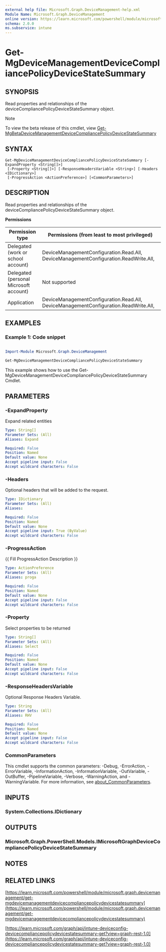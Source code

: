 ```yaml
---
external help file: Microsoft.Graph.DeviceManagement-help.xml
Module Name: Microsoft.Graph.DeviceManagement
online version: https://learn.microsoft.com/powershell/module/microsoft.graph.devicemanagement/get-mgdevicemanagementdevicecompliancepolicydevicestatesummary
schema: 2.0.0
ms.subservice: intune
---
```


# Get-MgDeviceManagementDeviceCompliancePolicyDeviceStateSummary

## SYNOPSIS
Read properties and relationships of the deviceCompliancePolicyDeviceStateSummary object.

> [!NOTE]
> To view the beta release of this cmdlet, view [Get-MgBetaDeviceManagementDeviceCompliancePolicyDeviceStateSummary](/powershell/module/Microsoft.Graph.Beta.DeviceManagement/Get-MgBetaDeviceManagementDeviceCompliancePolicyDeviceStateSummary?view=graph-powershell-beta)

## SYNTAX

```
Get-MgDeviceManagementDeviceCompliancePolicyDeviceStateSummary [-ExpandProperty <String[]>]
 [-Property <String[]>] [-ResponseHeadersVariable <String>] [-Headers <IDictionary>]
 [-ProgressAction <ActionPreference>] [<CommonParameters>]
```

## DESCRIPTION
Read properties and relationships of the deviceCompliancePolicyDeviceStateSummary object.

**Permissions**

| Permission type | Permissions (from least to most privileged) |
| --------------- | ------------------------------------------  |
| Delegated (work or school account) | DeviceManagementConfiguration.Read.All, DeviceManagementConfiguration.ReadWrite.All,  |
| Delegated (personal Microsoft account) | Not supported |
| Application | DeviceManagementConfiguration.Read.All, DeviceManagementConfiguration.ReadWrite.All,  |

## EXAMPLES
### Example 1: Code snippet

```powershell

Import-Module Microsoft.Graph.DeviceManagement

Get-MgDeviceManagementDeviceCompliancePolicyDeviceStateSummary

```
This example shows how to use the Get-MgDeviceManagementDeviceCompliancePolicyDeviceStateSummary Cmdlet.


## PARAMETERS

### -ExpandProperty
Expand related entities

```yaml
Type: String[]
Parameter Sets: (All)
Aliases: Expand

Required: False
Position: Named
Default value: None
Accept pipeline input: False
Accept wildcard characters: False
```

### -Headers
Optional headers that will be added to the request.

```yaml
Type: IDictionary
Parameter Sets: (All)
Aliases:

Required: False
Position: Named
Default value: None
Accept pipeline input: True (ByValue)
Accept wildcard characters: False
```

### -ProgressAction
{{ Fill ProgressAction Description }}

```yaml
Type: ActionPreference
Parameter Sets: (All)
Aliases: proga

Required: False
Position: Named
Default value: None
Accept pipeline input: False
Accept wildcard characters: False
```

### -Property
Select properties to be returned

```yaml
Type: String[]
Parameter Sets: (All)
Aliases: Select

Required: False
Position: Named
Default value: None
Accept pipeline input: False
Accept wildcard characters: False
```

### -ResponseHeadersVariable
Optional Response Headers Variable.

```yaml
Type: String
Parameter Sets: (All)
Aliases: RHV

Required: False
Position: Named
Default value: None
Accept pipeline input: False
Accept wildcard characters: False
```

### CommonParameters
This cmdlet supports the common parameters: -Debug, -ErrorAction, -ErrorVariable, -InformationAction, -InformationVariable, -OutVariable, -OutBuffer, -PipelineVariable, -Verbose, -WarningAction, and -WarningVariable. For more information, see [about_CommonParameters](http://go.microsoft.com/fwlink/?LinkID=113216).

## INPUTS

### System.Collections.IDictionary
## OUTPUTS

### Microsoft.Graph.PowerShell.Models.IMicrosoftGraphDeviceCompliancePolicyDeviceStateSummary
## NOTES

## RELATED LINKS

[https://learn.microsoft.com/powershell/module/microsoft.graph.devicemanagement/get-mgdevicemanagementdevicecompliancepolicydevicestatesummary](https://learn.microsoft.com/powershell/module/microsoft.graph.devicemanagement/get-mgdevicemanagementdevicecompliancepolicydevicestatesummary)

[https://learn.microsoft.com/graph/api/intune-deviceconfig-devicecompliancepolicydevicestatesummary-get?view=graph-rest-1.0](https://learn.microsoft.com/graph/api/intune-deviceconfig-devicecompliancepolicydevicestatesummary-get?view=graph-rest-1.0)























